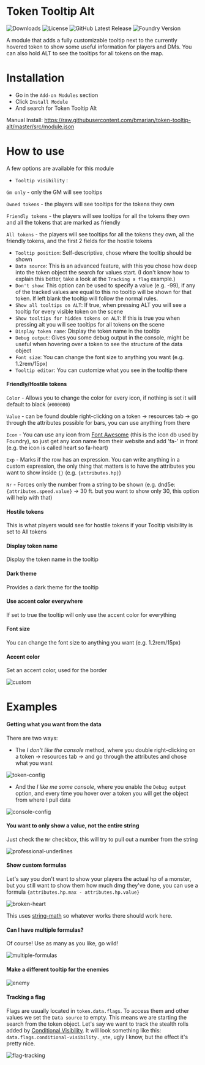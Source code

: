 # Token Tooltip Alt
![Downloads](https://img.shields.io/github/downloads/bmarian/token-tooltip-alt/total?style=for-the-badge)
![License](https://img.shields.io/github/license/bmarian/token-tooltip-alt?style=for-the-badge)
![GitHub Latest Release](https://img.shields.io/github/release/bmarian/token-tooltip-alt?style=for-the-badge)
![Foundry Version](https://img.shields.io/badge/FoundryVTT-0.7.4-blueviolet?style=for-the-badge)

A module that adds a fully customizable tooltip next to the currently hovered token to show some useful information for players and DMs.
You can also hold ALT to see the tooltips for all tokens on the map.

# Installation
- Go in the `Add-on Modules` section
- Click `Install Module`
- And search for Token Tooltip Alt

Manual Install: https://raw.githubusercontent.com/bmarian/token-tooltip-alt/master/src/module.json

# How to use
A few options are available for this module
- `Tooltip visibility` :

`Gm only` - only the GM will see tooltips

`Owned tokens` - the players will see tooltips for the tokens they own

`Friendly tokens` - the players will see tooltips for all the tokens they own and all the tokens that are marked as friendly

`All tokens` - the players will see tooltips for all the tokens they own, all the friendly tokens, and the first 2 fields for the hostile tokens
- `Tooltip position`: Self-descriptive, chose where the tooltip should be shown
- `Data source`: This is an advanced feature, with this you chose how deep into the token object the search for values start. (I don't know how to explain this better, take a look at the `Tracking a flag` example.)
- `Don't show`: This option can be used to specify a value (e.g. -99), if any of the tracked values are equal to this no tooltip will be shown for that token. If left blank the tooltip will follow the normal rules.
- `Show all tooltips on ALT`: If true, when pressing ALT you will see a tooltip for every visible token on the scene
- `Show tooltips for hidden tokens on ALT`: If this is true you when pressing alt you will see tooltips for all tokens on the scene
- `Display token name`: Display the token name in the tooltip
- `Debug output`: Gives you some debug output in the console, might be useful when hovering over a token to see the structure of the data object  
- `Font size`: You can change the font size to anything you want (e.g. 1.2rem/15px)
- `Tooltip editor`: You can customize what you see in the tooltip there

#### Friendly/Hostile tokens
`Color` - Allows you to change the color for every icon, if nothing is set it will default to black (`#000000`) 

`Value` - can be found double right-clicking on a token -> resources tab -> go through the attributes possible for bars, you can use anything from there

`Icon` - You can use any icon from [Font Awesome](https://fontawesome.com/icons?d=gallery) (this is the icon db used by Foundry), so just get any icon name from their website and add 'fa-' in front (e.g. the icon is called heart so fa-heart)

`Exp` - Marks if the row has an expression. You can write anything in a custom expression, the only thing that matters is to have the attributes you want to show inside `{}` (e.g. `{attributes.hp}`)

`Nr` - Forces only the number from a string to be shown (e.g. dnd5e: `{attributes.speed.value}` -> 30 ft. but you want to show only 30, this option will help with that)

#### Hostile tokens 
This is what players would see for hostile tokens if your Tooltip visibility is set to All tokens

#### Display token name
Display the token name in the tooltip 

#### Dark theme 
Provides a dark theme for the tooltip

#### Use accent color everywhere
If set to true the tooltip will only use the accent color for everything

#### Font size
You can change the font size to anything you want (e.g. 1.2rem/15px)

#### Accent color
Set an accent color, used for the border

![custom](https://i.imgur.com/clVu89L.png)

# Examples

#### Getting what you want from the data
There are two ways:
- The _I don't like the console_ method, where you double right-clicking on a token -> resources tab -> and go through the attributes and chose what you want

![token-config](https://i.imgur.com/c0h1bOY.png)

- And the _I like me some console_, where you enable the `Debug output` option, and every time you hover over a token you will get the object from where I pull data

![console-config](https://i.imgur.com/Vi6rFkn.png)

#### You want to only show a value, not the entire string
Just check the `Nr` checkbox, this will try to pull out a number from the string

![professional-underlines](https://i.imgur.com/mEL6G9a.png)

#### Show custom formulas
Let's say you don't want to show your players the actual hp of a monster, but you still want to show them how much dmg they've done, 
you can use a formula `{attributes.hp.max - attributes.hp.value}`

![broken-heart](https://i.imgur.com/72aRZIL.png)

This uses [string-math](https://github.com/devrafalko/string-math) so whatever works there should work here.

#### Can I have multiple formulas?
Of course! Use as many as you like, go wild!

![multiple-formulas](https://i.imgur.com/I26dsGs.png)

#### Make a different tooltip for the enemies

![enemy](https://i.imgur.com/MGHA6UZ.png)

#### Tracking a flag
Flags are usually located in `token.data.flags`. To access them and other values we set the `Data source` to empty. 
This means we are starting the search from the token object. Let's say we want to track the stealth rolls added by [Conditional Visibility](https://foundryvtt.com/packages/conditional-visibility/).
It will look something like this: `data.flags.conditional-visibility._ste`, ugly I know, but the effect it's pretty nice.

![flag-tracking](https://i.imgur.com/uFpA5xz.gif)
